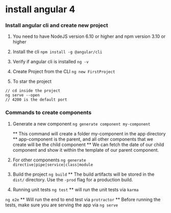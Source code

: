 # install angular 4

### Install angular cli and create new project

1. You need to have NodeJS version 6.10 or higher and npm version 3.10 or higher
2. Install the cli `npm install -g @angular/cli`
3. Verify if angular cli is installed `ng -v`
4. Create Project from the CLI `ng new FirstProject`

5. To star the project
```
// cd inside the project
ng serve --open
// 4200 is the default port
```

### Commands to create components

1. Generate a new component
`ng generate component my-component`

    ** This command will create a folder my-component in the app directory
    ** app-component is the parent, and all other components that we create will be the child component
    ** We can fetch the date of our child component and show it within the template of our parent component.

2. For other components
`ng generate directive|pipe|service|class|module`

3. Build the project
`ng build`
    ** The build artifacts will be stored in the `dist/` directory. Use the `-prod` flag for a production build.

4. Running unit tests
`ng test`
    ** will run the unit tests via `karma`

`ng e2e`
    ** Will run the end to end test via `protractor`
    ** Before running the tests, make sure you are serving the app via `ng serve`
